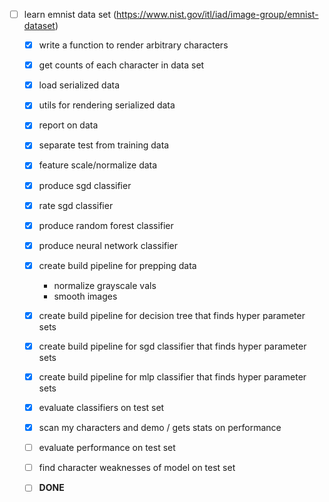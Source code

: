 - [ ] learn emnist data set (https://www.nist.gov/itl/iad/image-group/emnist-dataset)
    - [x] write a function to render arbitrary characters
    - [x] get counts of each character in data set
    - [x] load serialized data
    - [x] utils for rendering serialized data
    - [x] report on data

    - [x] separate test from training data
    - [x] feature scale/normalize data
    
    - [x] produce sgd classifier
    - [x] rate sgd classifier

    - [x] produce random forest classifier

    - [x] produce neural network classifier
    
    - [x] create build pipeline for prepping data
        * normalize grayscale vals
        * smooth images
    - [x] create build pipeline for decision tree that finds hyper parameter sets
    - [x] create build pipeline for sgd classifier that finds hyper parameter sets
    - [x] create build pipeline for mlp classifier that finds hyper parameter sets

    - [x] evaluate classifiers on test set
    - [x] scan my characters and demo / gets stats on performance
    - [ ] evaluate performance on test set
    - [ ] find character weaknesses of model on test set

    - [ ] **DONE**